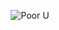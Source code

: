 <h2></h2><br>

<div align="center">
  <img src="https://readme-typing-svg.demolab.com?font=Press+Start+2P&size=16&pause=2000&color=838383&background=B41BFF00&center=true&vCenter=true&random=true&width=435&lines=GENERATING+GOD+SEED+0%25;GENERATED+DREAM+SEED!;Resetting+again%3F.+Pathetic.;It's+time+forsenCD;Snitch+The+Bugs;Same+10+Lines..;Gib+Fidbek%3A;Back+to+throwing..;Ragequit+like+a+soy%3F;Back+To+The+Bog..;Never+Give+Up!;ZOOMERSLULWLULW;Banning+Vadikus...;The+fire+rises...;Bastion+Of+Sebastion!;Bada-Bing%2C+Bada-Bong!;Ugandan+Key!;Time+to+throw+PogChamp;Never+doubt!;THE+GOD+GAMER!!" alt="Poor U" />
</div>

<h2></h2><br>
